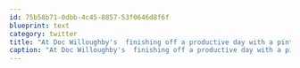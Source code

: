 ```yaml
---
id: 75b58b71-0dbb-4c45-8857-53f0646d8f6f
blueprint: text
category: twitter
title: "At Doc Willoughby's  finishing off a productive day with a pint and a quesadilla"
caption: "At Doc Willoughby's  finishing off a productive day with a pint and a quesadilla"
---
```

